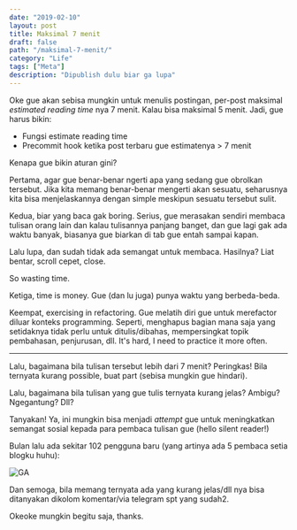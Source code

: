 ```yaml
---
date: "2019-02-10"
layout: post
title: Maksimal 7 menit
draft: false
path: "/maksimal-7-menit/"
category: "Life"
tags: ["Meta"]
description: "Dipublish dulu biar ga lupa"
---
```


Oke gue akan sebisa mungkin untuk menulis postingan, per-post maksimal _estimated reading time_ nya 7 menit.
Kalau bisa maksimal 5 menit. Jadi, gue harus bikin:

- Fungsi estimate reading time
- Precommit hook ketika post terbaru gue estimatenya > 7 menit

Kenapa gue bikin aturan gini?

Pertama, agar gue benar-benar ngerti apa yang sedang gue obrolkan tersebut. Jika kita memang benar-benar mengerti
akan sesuatu, seharusnya kita bisa menjelaskannya dengan simple meskipun sesuatu tersebut sulit.

Kedua, biar yang baca gak boring. Serius, gue merasakan sendiri membaca tulisan orang lain dan kalau tulisannya panjang
banget, dan gue lagi gak ada waktu banyak, biasanya gue biarkan di tab gue entah sampai kapan.

Lalu lupa, dan sudah tidak ada semangat untuk membaca. Hasilnya? Liat bentar, scroll cepet, close.

So wasting time.

Ketiga, time is money. Gue (dan lu juga) punya waktu yang berbeda-beda.

Keempat, exercising in refactoring. Gue melatih diri gue untuk merefactor diluar konteks programming. Seperti, menghapus bagian
mana saja yang setidaknya tidak perlu untuk ditulis/dibahas, mempersingkat topik pembahasan, penjurusan, dll. It's hard, I need to practice
it more often.

---

Lalu, bagaimana bila tulisan tersebut lebih dari 7 menit? Peringkas! Bila ternyata kurang possible, buat part (sebisa mungkin gue hindari).

Lalu, bagaimana bila tulisan yang gue tulis ternyata kurang jelas? Ambigu? Ngegantung? Dll?

Tanyakan! Ya, ini mungkin bisa menjadi _attempt_ gue untuk meningkatkan semangat sosial kepada para pembaca tulisan gue (hello silent reader!)

Bulan lalu ada sekitar 102 pengguna baru (yang artinya ada 5 pembaca setia blogku huhu):

![GA](https://file-bpnbboiqum.now.sh)

Dan semoga, bila memang ternyata ada yang kurang jelas/dll nya bisa ditanyakan dikolom komentar/via telegram spt yang sudah2.

Okeoke mungkin begitu saja, thanks.

